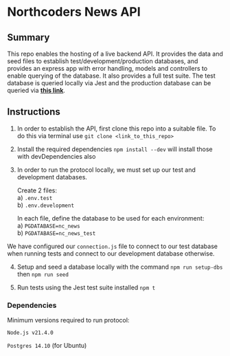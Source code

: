 # Northcoders News API

## Summary ##
This repo enables the hosting of a live backend API. It provides the data and seed files to establish test/development/production databases, and provides an express app with error handling, models and controllers to enable querying of the database. It also provides a full test suite. The test database is queried locally via Jest and the production database can be queried via **[this link](https://ty-news-api.onrender.com/api/)**.  

## Instructions ##

1. In order to establish the API, first clone this repo into a suitable file. To do this via terminal use `git clone <link_to_this_repo>`

2. Install the required dependencies `npm install --dev` will install those with devDependencies also

3. In order to run the protocol locally, we must set up our test and development databases.
    
    Create 2 files:  
        a) `.env.test`  
        b) `.env.development`  
    
    In each file, define the database to be used for each environment:  
        a) `PGDATABASE=nc_news`  
        b) `PGDATABASE=nc_news_test`  

We have configured our `connection.js` file to connect to our test database when running tests and connect to our development database otherwise. 

4. Setup and seed a database locally with the command `npm run setup-dbs` then `npm run seed`

5. Run tests using the Jest test suite installed `npm t`

### Dependencies ###
Minimum versions required to run protocol:

`Node.js v21.4.0`

`Postgres 14.10` (for Ubuntu)

